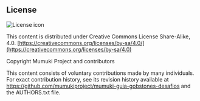 ## License
![License icon](https://licensebuttons.net/l/by-sa/3.0/88x31.png)

This content is distributed under Creative Commons License Share-Alike, 4.0. [https://creativecommons.org/licenses/by-sa/4.0/](https://creativecommons.org/licenses/by-sa/4.0)

Copyright Mumuki Project and contributors

This content consists of voluntary contributions made by many
individuals. For exact contribution history, see its revision history
available at https://github.com/mumukiproject/mumuki-guia-gobstones-desafios and the AUTHORS.txt file.

